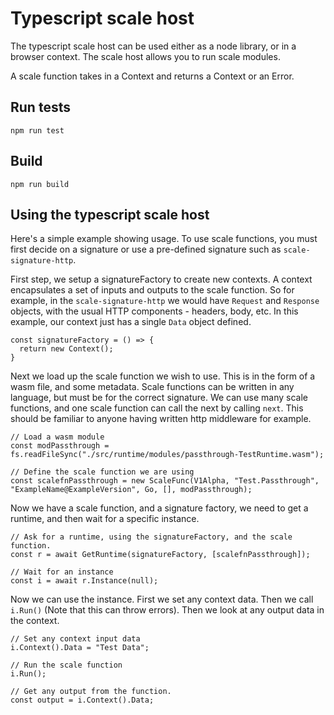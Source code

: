 # Typescript scale host

The typescript scale host can be used either as a node library, or in a browser context.
The scale host allows you to run scale modules.

A scale function takes in a Context and returns a Context or an Error.

## Run tests

`npm run test`

## Build

`npm run build`

## Using the typescript scale host

Here's a simple example showing usage.
To use scale functions, you must first decide on a signature or use a pre-defined signature such as `scale-signature-http`.

First step, we setup a signatureFactory to create new contexts.
A context encapsulates a set of inputs and outputs to the scale function. So for example, in the `scale-signature-http` we would have `Request` and `Response` objects, with the usual HTTP components - headers, body, etc.
In this example, our context just has a single `Data` object defined.

    const signatureFactory = () => {
      return new Context();
    }

Next we load up the scale function we wish to use. This is in the form of a wasm file, and some metadata.
Scale functions can be written in any language, but must be for the correct signature.
We can use many scale functions, and one scale function can call the next by calling `next`. This should be familiar to anyone having written http middleware for example.

    // Load a wasm module
    const modPassthrough = fs.readFileSync("./src/runtime/modules/passthrough-TestRuntime.wasm");

    // Define the scale function we are using
    const scalefnPassthrough = new ScaleFunc(V1Alpha, "Test.Passthrough", "ExampleName@ExampleVersion", Go, [], modPassthrough);

Now we have a scale function, and a signature factory, we need to get a runtime, and then wait for a specific instance.

    // Ask for a runtime, using the signatureFactory, and the scale function.
    const r = await GetRuntime(signatureFactory, [scalefnPassthrough]);

    // Wait for an instance
    const i = await r.Instance(null);

Now we can use the instance. First we set any context data.
Then we call `i.Run()` (Note that this can throw errors).
Then we look at any output data in the context.

    // Set any context input data
    i.Context().Data = "Test Data";

    // Run the scale function
    i.Run();

    // Get any output from the function.
    const output = i.Context().Data;

